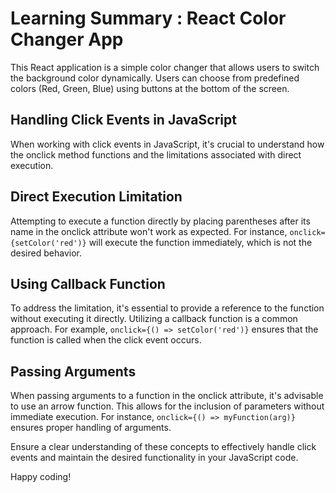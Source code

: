 # Learning Summary : React Color Changer App
This React application is a simple color changer that allows users to switch the background color dynamically. Users can choose from 
predefined colors (Red, Green, Blue) using buttons at the bottom of the screen.


## Handling Click Events in JavaScript
When working with click events in JavaScript, it's crucial to understand how the onclick method functions and the limitations associated with direct execution.

## Direct Execution Limitation
Attempting to execute a function directly by placing parentheses after its name in the onclick attribute won't work as expected. For instance, `onclick={setColor('red')}` will execute the function immediately, which is not the desired behavior.

## Using Callback Function
To address the limitation, it's essential to provide a reference to the function without executing it directly. Utilizing a callback function is a common approach. For example, `onclick={() => setColor('red')}` ensures that the function is called when the click event occurs.

## Passing Arguments
When passing arguments to a function in the onclick attribute, it's advisable to use an arrow function. This allows for the inclusion of parameters without immediate execution. For instance, `onclick={() => myFunction(arg)}` ensures proper handling of arguments.

Ensure a clear understanding of these concepts to effectively handle click events and maintain the desired functionality in your JavaScript code. 

Happy coding!




